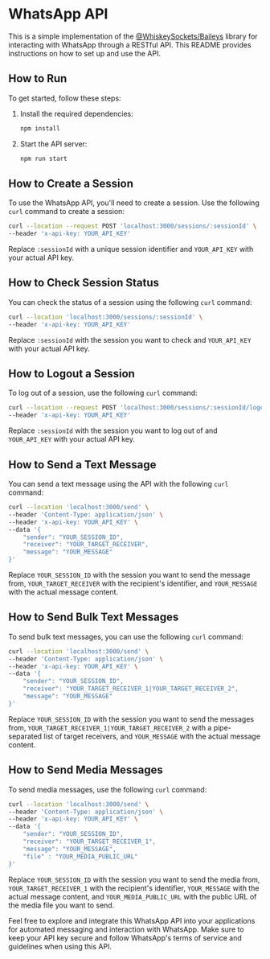 # WhatsApp API

This is a simple implementation of the [@WhiskeySockets/Baileys](https://github.com/whiskeys/baileys) library for interacting with WhatsApp through a RESTful API. This README provides instructions on how to set up and use the API.

## How to Run

To get started, follow these steps:

1. Install the required dependencies:

   ```bash
   npm install
   ```

2. Start the API server:

   ```bash
   npm run start
   ```

## How to Create a Session

To use the WhatsApp API, you'll need to create a session. Use the following `curl` command to create a session:

```bash
curl --location --request POST 'localhost:3000/sessions/:sessionId' \
--header 'x-api-key: YOUR_API_KEY'
```

Replace `:sessionId` with a unique session identifier and `YOUR_API_KEY` with your actual API key.

## How to Check Session Status

You can check the status of a session using the following `curl` command:

```bash
curl --location 'localhost:3000/sessions/:sessionId' \
--header 'x-api-key: YOUR_API_KEY'
```

Replace `:sessionId` with the session you want to check and `YOUR_API_KEY` with your actual API key.

## How to Logout a Session

To log out of a session, use the following `curl` command:

```bash
curl --location --request POST 'localhost:3000/sessions/:sessionId/logout' \
--header 'x-api-key: YOUR_API_KEY'
```

Replace `:sessionId` with the session you want to log out of and `YOUR_API_KEY` with your actual API key.

## How to Send a Text Message

You can send a text message using the API with the following `curl` command:

```bash
curl --location 'localhost:3000/send' \
--header 'Content-Type: application/json' \
--header 'x-api-key: YOUR_API_KEY' \
--data '{
    "sender": "YOUR_SESSION_ID",
    "receiver": "YOUR_TARGET_RECEIVER",
    "message": "YOUR_MESSAGE"
}'
```

Replace `YOUR_SESSION_ID` with the session you want to send the message from, `YOUR_TARGET_RECEIVER` with the recipient's identifier, and `YOUR_MESSAGE` with the actual message content.

## How to Send Bulk Text Messages

To send bulk text messages, you can use the following `curl` command:

```bash
curl --location 'localhost:3000/send' \
--header 'Content-Type: application/json' \
--header 'x-api-key: YOUR_API_KEY' \
--data '{
    "sender": "YOUR_SESSION_ID",
    "receiver": "YOUR_TARGET_RECEIVER_1|YOUR_TARGET_RECEIVER_2",
    "message": "YOUR_MESSAGE"
}'
```

Replace `YOUR_SESSION_ID` with the session you want to send the messages from, `YOUR_TARGET_RECEIVER_1|YOUR_TARGET_RECEIVER_2` with a pipe-separated list of target receivers, and `YOUR_MESSAGE` with the actual message content.

## How to Send Media Messages

To send media messages, use the following `curl` command:

```bash
curl --location 'localhost:3000/send' \
--header 'Content-Type: application/json' \
--header 'x-api-key: YOUR_API_KEY' \
--data '{
    "sender": "YOUR_SESSION_ID",
    "receiver": "YOUR_TARGET_RECEIVER_1",
    "message": "YOUR_MESSAGE",
    "file" : "YOUR_MEDIA_PUBLIC_URL"
}'
```

Replace `YOUR_SESSION_ID` with the session you want to send the media from, `YOUR_TARGET_RECEIVER_1` with the recipient's identifier, `YOUR_MESSAGE` with the actual message content, and `YOUR_MEDIA_PUBLIC_URL` with the public URL of the media file you want to send.

Feel free to explore and integrate this WhatsApp API into your applications for automated messaging and interaction with WhatsApp. Make sure to keep your API key secure and follow WhatsApp's terms of service and guidelines when using this API.

